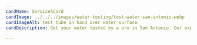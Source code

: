 ```yaml
---
cardName: Service5Card
cardImage: ../../../images/water-testing/test-water-san-antonio.webp
cardImageAlt: test tube in hand over water surface
cardDescription: Get your water tested by a pro in San Antonio. Our experts have over 60 years of experience. We have been in business since 1969. Water Well Testing, Hard Water Testing, Soft Water Testing in Texas.

---
```

